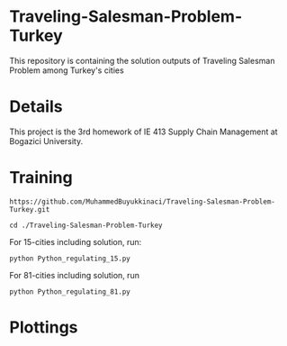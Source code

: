 # Traveling-Salesman-Problem-Turkey

This repository is containing the solution outputs of Traveling Salesman Problem among Turkey's cities

# Details

This project is the 3rd homework of IE 413 Supply Chain Management at Bogazici University.

# Training

```https://github.com/MuhammedBuyukkinaci/Traveling-Salesman-Problem-Turkey.git```

```cd ./Traveling-Salesman-Problem-Turkey```

For 15-cities including solution, run:

```python Python_regulating_15.py```

For 81-cities including solution, run

```python Python_regulating_81.py```

# Plottings





